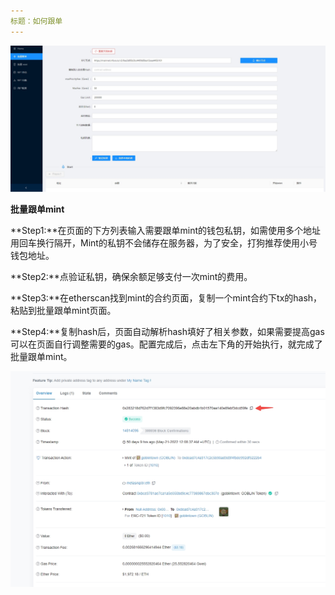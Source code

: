 ```yaml
---
标题：如何跟单
---
```

![批量跟单mint](../screenshots/followmint.jpg)

**批量跟单mint**

**Step1:**在页面的下方列表输入需要跟单mint的钱包私钥，如需使用多个地址用回车换行隔开，Mint的私钥不会储存在服务器，为了安全，打狗推荐使用小号钱包地址。  

**Step2:**点验证私钥，确保余额足够支付一次mint的费用。

**Step3:**在etherscan找到mint的合约页面，复制一个mint合约下tx的hash，粘贴到批量跟单mint页面。

**Step4:**复制hash后，页面自动解析hash填好了相关参数，如果需要提高gas可以在页面自行调整需要的gas。配置完成后，点击左下角的开始执行，就完成了批量跟单mint。

![复制hash](../screenshots/hashsample.jpg)
